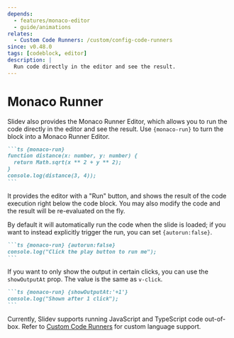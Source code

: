 ```yaml
---
depends:
  - features/monaco-editor
  - guide/animations
relates:
  - Custom Code Runners: /custom/config-code-runners
since: v0.48.0
tags: [codeblock, editor]
description: |
  Run code directly in the editor and see the result.
---
```


# Monaco Runner

Slidev also provides the Monaco Runner Editor, which allows you to run the code directly in the editor and see the result. Use `{monaco-run}` to turn the block into a Monaco Runner Editor.

````md
```ts {monaco-run}
function distance(x: number, y: number) {
  return Math.sqrt(x ** 2 + y ** 2);
}
console.log(distance(3, 4));
```
````

It provides the editor with a "Run" button, and shows the result of the code execution right below the code block. You may also modify the code and the result will be re-evaluated on the fly.

By default it will automatically run the code when the slide is loaded; if you want to instead explicitly trigger the run, you can set `{autorun:false}`.

````md
```ts {monaco-run} {autorun:false}
console.log("Click the play button to run me");
```
````

If you want to only show the output in certain clicks, you can use the `showOutputAt` prop. The value is the same as `v-click`.

````md
```ts {monaco-run} {showOutputAt:'+1'}
console.log("Shown after 1 click");
```
````

Currently, Slidev supports running JavaScript and TypeScript code out-of-box. Refer to [Custom Code Runners](/custom/config-code-runners) for custom language support.

